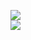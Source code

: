 [![](https://img.shields.io/badge/Made%20With-Github%20Spray-lightgrey.svg?style=for-the-badge&logo=github)](https://github.com/Annihil/github-spray#26890)  
[![](https://i.imgur.com/2DrTn0Z.gif)](https://github.com/Annihil/github-spray)